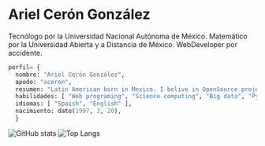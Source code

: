 # Ariel Cerón González

Tecnólogo por la Universidad Nacional Autónoma de México. Matemático por la Universidad Abierta y a Distancia de México. WebDeveloper por accidente.

```python
perfil= {
  nombre: "Ariel Cerón González",
  apodo: "aceron",
  resumen: "Latin American born in Mexico. I belive in OpenSource project, in the democratization of science and I think the south always will resurface",
  habilidades: [ "Web programing", "Science computing", "Big data", "Python"], 
  idiomas: [ "Spaish", "English" ],
  nacimiento: date(1997, 3, 20),
  }
```
![GitHub stats](https://github-readme-stats.vercel.app/api?username=a-ceron&show_icons=true&theme=github_dark)
![Top Langs](https://github-readme-stats.vercel.app/api/top-langs/?username=a-ceron&theme=github_dark)
